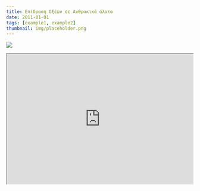 ```yaml
---
title: Επίδραση Οξέων σε Ανθρακικά άλατα
date: 2011-01-01
tags: [example1, example2]
thumbnail: img/placeholder.png
---
```

![](http://3.bp.blogspot.com/-wpSun-084XA/TpfTz4E-bEI/AAAAAAAADig/hiIj6Cr1224/s320/%25CE%2591%25CF%2585%25CE%25B3%25CF%258C.jpg) 
<iframe height="350" src="https://docs.google.com/file/d/0B_I1oSy0BsA3U2E1aGlrSmdqTnM/preview" width="500"></iframe>
